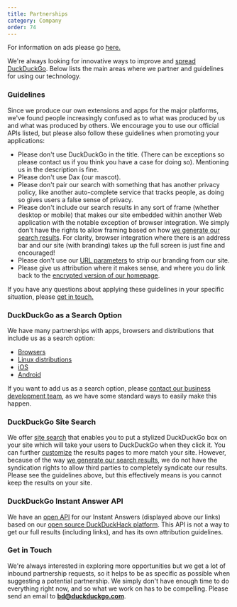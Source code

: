 ```yaml
---
title: Partnerships
category: Company
order: 74
---
```


<p>
    For information on ads please go
    <a href="{{ site.baseurl }}/company/advertising-and-affiliates">here.</a>
</p>

<p>
    We're always looking for innovative ways to improve and
    <a href="https://duckduckgo.com/spread">spread DuckDuckGo</a>. Below lists the
    main areas where we partner and guidelines for using our technology.
</p>

<h3>Guidelines</h3>

<p>
    Since we produce our own extensions and apps for the major platforms, we've
    found people increasingly confused as to what was produced by us and what was
    produced by others. We encourage you to use our official APIs listed, but
    please also follow these guidelines when promoting your applications:
</p>

<ul>
    <li>
        Please don't use DuckDuckGo in the title. (There can be exceptions so please
        contact us if you think you have a case for doing so). Mentioning us in the
        description is fine.
    </li>
    <li>Please don't use Dax (our mascot).</li>
    <li>
        Please don't pair our search with something that has another privacy policy,
        like another auto-complete service that tracks people, as doing so gives
        users a false sense of privacy.
    </li>
    <li>
        Please don't include our search results in any sort of frame (whether
        desktop or mobile) that makes our site embedded within another Web
        application with the notable exception of browser integration. We simply
        don't have the rights to allow framing based on how
        <a href="{{ site.baseurl }}/results/sources">we generate our search results</a>. For clarity, browser integration where there is an address bar and our
        site (with branding) takes up the full screen is just fine and encouraged!
    </li>
    <li>
        Please don't use our
        <a href="https://duckduckgo.com/params">URL parameters</a> to strip our
        branding from our site.
    </li>
    <li>
        Please give us attribution where it makes sense, and where you do link back
        to the
        <a href="https://duckduckgo.com/">encrypted version of our homepage</a>.
    </li>
</ul>
<p>
    If you have any questions about applying these guidelines in your specific
    situation, please <a href="mailto:open@duckduckgo.com">get in touch.</a>
</p>

<h3>DuckDuckGo as a Search Option</h3>
<p>
    We have many partnerships with apps, browsers and distributions that include
    us as a search option:
</p>
<ul>
    <li><a href="{{ site.baseurl }}/desktop/other-browsers">Browsers</a></li>
    <li>
        <a href="{{ site.baseurl }}/desktop/linux-distributions">Linux distributions</a>
    </li>
    <li><a href="{{ site.baseurl }}/mobile/ios">iOS</a></li>
    <li><a href="{{ site.baseurl }}/mobile/android">Android</a></li>
</ul>
<p>
    If you want to add us as a search option, please
    <a href="mailto:bd@duckduckgo.com">contact our business development team</a>,
    as we have some standard ways to easily make this happen.
</p>

<h3>DuckDuckGo Site Search</h3>
<p>
    We offer <a href="https://duckduckgo.com/search_box">site search</a> that
    enables you to put a stylized DuckDuckGo box on your site which will take your
    users to DuckDuckGo when they click it. You can further
    <a href="https://duckduckgo.com/settings">customize</a> the results pages to
    more match your site. However, because of the way
    <a href="{{ site.baseurl }}/results/sources">we generate our search results</a>, we do not have the syndication rights to allow third parties to completely
    syndicate our results. Please see the guidelines above, but this effectively
    means is you cannot keep the results on your site.
</p>

<h3>DuckDuckGo Instant Answer API</h3>
<p>
    We have an <a href="https://duckduckgo.com/api">open API</a> for our Instant
    Answers (displayed above our links) based on our
    <a href="http://duckduckhack.com/">open source DuckDuckHack platform</a>. This
    API is not a way to get our full results (including links), and has its own
    attribution guidelines.
</p>

<h3>Get in Touch</h3>
<p>
    We're always interested in exploring more opportunities but we get a lot of
    inbound partnership requests, so it helps to be as specific as possible when
    suggesting a potential partnership. We simply don't have enough time to do
    everything right now, and so what we work on has to be compelling. Please send
    an email to
    <strong><a href="mailto:bd@duckduckgo.com">bd@duckduckgo.com</a></strong>.
</p>
